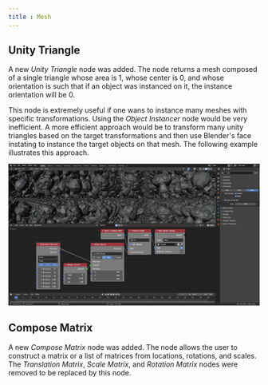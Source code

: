 ```yaml
---
title : Mesh
---
```


## Unity Triangle

A new *Unity Triangle* node was added. The node returns a mesh composed of a
single triangle whose area is 1, whose center is 0, and whose orientation is
such that if an object was instanced on it, the instance orientation will be 0.

This node is extremely useful if one wans to instance many meshes with specific
transformations. Using the *Object Instancer* node would be very inefficient.
A more efficient approach would be to transform many unity triangles based on
the target transformations and then use Blender's face instating to instance
the target objects on that mesh. The following example illustrates this
approach.

![Unity Triangle Example](unity_triangle.png)

## Compose Matrix

A new *Compose Matrix* node was added. The node allows the user to construct a
matrix or a list of matrices from locations, rotations, and scales. The
*Translation Matrix*, *Scale Matrix*, and *Rotation Matrix* nodes were removed
to be replaced by this node.
